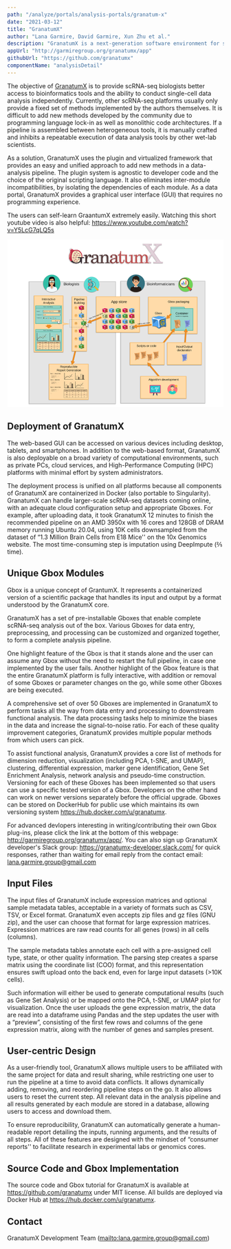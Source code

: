 ```yaml
---
path: "/analyze/portals/analysis-portals/granatum-x"
date: "2021-03-12"
title: "GranatumX"
author: "Lana Garmire, David Garmire, Xun Zhu et al."
description: "GranatumX is a next-generation software environment for single-cell data analysis. GranatumX is inspired by the interactive web tool Granatum (published in Genome Medicine, 2017). It enables biologists to flexibly design their own pipelines for single-cell analysis in a web-based graphical environment."
appUrl: "http://garmiregroup.org/granatumx/app"
githubUrl: "https://github.com/granatumx"
componentName: "analysisDetail"
---
```



The objective of [GranatumX](http://garmiregroup.org/granatumx/app) is to provide scRNA-seq biologists better access to bioinformatics 
tools and the ability to conduct single-cell data analysis independently. Currently, other scRNA-seq platforms usually only provide a fixed set of methods implemented by the authors themselves. It is difficult to add new methods developed by the community due to programming language lock-in as well as monolithic code architectures. If a pipeline is assembled between heterogeneous tools, it is manually crafted and inhibits a repeatable execution of data analysis tools by other wet-lab scientists.

As a solution, GranatumX uses the plugin and virtualized framework that provides an easy and unified approach to add new methods in a data-analysis pipeline. The plugin system is agnostic to developer code and the choice of the original scripting language. It also eliminates inter-module incompatibilities, by isolating the dependencies of each module. As a data portal, GranatumX provides a graphical user interface (GUI) that requires no programming experience.

The users can self-learn GraantumX extremely easily. Watching this short youtube video is also helpful: https://www.youtube.com/watch?v=Y5LcG7qLQ5s

![GranatumX](../../_images/portals/granatum-x.png)

## Deployment of GranatumX
The web-based GUI can be accessed on various devices including desktop, tablets, and smartphones. In addition to the web-based format, GranatumX is also deployable on a broad variety of computational environments, such as private PCs, cloud services, and High-Performance Computing (HPC) platforms with minimal effort by system administrators. 

The deployment process is unified on all platforms because all components of GranatumX are containerized in Docker (also portable to Singularity). GranatumX can handle larger-scale scRNA-seq datasets coming online, with an adequate cloud configuration setup and appropriate Gboxes. For example, after uploading data, it took GranatumX 12 minutes to finish the recommended pipeline on an AMD 3950x with 16 cores and 128GB of DRAM memory running Ubuntu 20.04, using 10K cells downsampled from the dataset of “1.3 Million Brain Cells from E18 Mice'' on the 10x Genomics website. The most time-consuming step is imputation using DeepImpute (⅖ time).

## Unique Gbox Modules
Gbox is a unique concept of GrantumX. It represents a containerized version of a scientific package that handles its input and output by a format understood by the GranatumX core.

GranatumX has a set of pre-installable Gboxes that enable complete scRNA-seq analysis out of the box. Various Gboxes for data entry, preprocessing, and processing can be customized and organized together, to form a complete analysis pipeline.

One highlight feature of the Gbox is that it stands alone and the user can assume any Gbox without the need to restart the full pipeline, in case one implemented by the user fails. Another highlight of the Gbox feature is that the entire GranatumX platform is fully interactive, with addition or removal of some Gboxes or parameter changes on the go, while some other Gboxes are being executed.


A comprehensive set of over 50 Gboxes are implemented in GranatumX to perform tasks all the way from data entry and processing to downstream functional analysis. The data processing tasks help to minimize the biases in the data and increase the signal-to-noise ratio. For each of these quality improvement categories, GranatumX provides multiple popular methods from which users can pick.

To assist functional analysis, GranatumX provides a core list of methods for dimension reduction, visualization (including PCA, t-SNE, and UMAP), clustering, differential expression, marker gene identification, Gene Set Enrichment Analysis, network analysis and pseudo-time construction. Versioning for each of these Gboxes has been implemented so that users can use a specific tested version of a Gbox. Developers on the other hand can work on newer versions separately before the official upgrade. Gboxes can be stored on DockerHub for public use which maintains its own versioning system <https://hub.docker.com/u/granatumx>.

For advanced devlopers interesting in writing/contributing their own Gbox plug-ins, please click the link at the bottom of this webpage: http://garmiregroup.org/granatumx/app/. You can also sign up GranatumX developer's Slack group: https://granatumx-developer.slack.com/ for quick responses, rather than waiting for email reply from the contact email: lana.garmire.group@gmail.com

## Input Files
The input files of GranatumX include expression matrices and optional sample metadata tables, acceptable in a variety of formats such as CSV, TSV, or Excel format. GranatumX even accepts zip files and gz files (GNU zip), and the user can choose that format for large expression matrices. Expression matrices are raw read counts for all genes (rows) in all cells (columns).

The sample metadata tables annotate each cell with a pre-assigned cell type, state, or other quality information. The parsing step creates a sparse matrix using the coordinate list (COO) format, and this representation ensures swift upload onto the back end, even for large input datasets (>10K cells).

Such information will either be used to generate computational results (such as Gene Set Analysis) or be mapped onto the PCA, t-SNE, or UMAP plot for visualization. Once the user uploads the gene expression matrix, the data are read into a dataframe using Pandas and the step updates the user with a “preview”, consisting of the first few rows and columns of the gene expression matrix, along with the number of genes and samples present.

## User-centric Design
As a user-friendly tool, GranatumX allows multiple users to be affiliated with the same project for data and result sharing, while restricting one user to run the pipeline at a time to avoid data conflicts. It allows dynamically adding, removing, and reordering pipeline steps on the go. It also allows users to reset the current step. All relevant data in the analysis pipeline and all results generated by each module are stored in a database, allowing users to access and download them.

To ensure reproducibility, GranatumX can automatically generate a human-readable report detailing the inputs, running arguments, and the results of all steps. All of these features are designed with the mindset of “consumer reports'' to facilitate research in experimental labs or genomics cores.

## Source Code and Gbox Implementation
The source code and Gbox tutorial for GranatumX is available at <https://github.com/granatumx> under MIT license. All builds are deployed via Docker Hub at <https://hub.docker.com/u/granatumx>.


## Contact
GranatumX Development Team (<mailto:lana.garmire.group@gmail.com>)

